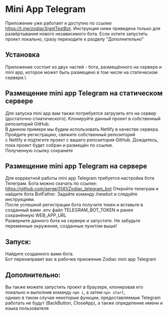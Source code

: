 # Mini App Telegram
Приложение уже работает и доступно по ссылке https://t.me/zodiacSigntTestBot. 
Инструкция ниже приведена только для развёртывания нового независимого бота.
Если хотите запустить проект локально, сразу переходите к разделу "Дополнительно"

## Установка

Приложение состоит из двух частей - бота, размещённого на сервере и mini app, которое может быть размещено в том числе на статическом сервере.\

## Размещение mini app Telegram на статическом сервере

Для запуска mini app вам также потребуется загрузить его на сервер (достаточно стиатического). Клонируйте данный проект в собственный репозиторий GitHub.\
В данном примере мы будем использовать Netlify в качестве сервера. Пройдите регистрацию, свяжите собственный репозиторий \
с Netlify и подтягите проект с вашего репозитория GitHub. Дождитесь, пока проект будет собран и размещён по ссылке. \
Полученную ссылку сохраните

## Размещение mini app Telegram на сервере

Для корректной работы mini app Telegram требуется настройка бота Телеграм. Бота можно скачать по ссылке: https://github.com/sergei3141/Zodiac_telegram_bot
Откройте телеграм и найдите бота BotFather. Задайте команду /newbot и следуйте инструкциям. \
После успешной регистрации бота получите токен и вставьте в созданный вами .env файл TELEGRAM_BOT_TOKEN и ранее сохранённую WEB_APP_URL\
Разверните данного бота на сервере и запустите. Не забудьте переменные окружения, созданные пунктом выше!

## Запуск:

Найдите созданного вами бота.\
Бот перенаправит вас в рабочее приожение Zodiac mini app Telegram

## Дополнительно:

Вы также можете запустить проект в браузере, клонировав его локально и выполнив команду `npm i`, а затем `npn start`,\
однако в таком случае некоторые функции, предоставляемые Telegram\
работать не будут (BackButton, CloseApp), а также определение имени и языка пользователя



